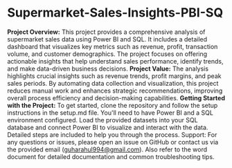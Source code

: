 # Supermarket-Sales-Insights-PBI-SQ
**Project Overview:** This project provides a comprehensive analysis of supermarket sales data using Power BI and SQL. It includes a detailed dashboard that visualizes key metrics such as revenue, profit, transaction volume, and customer demographics. The project focuses on offering actionable insights that help understand sales performance, identify trends, and make data-driven business decisions.
**Project Value:** The analysis highlights crucial insights such as revenue trends, profit margins, and peak sales periods. By automating data collection and visualization, this project reduces manual work and enhances strategic recommendations, improving overall process efficiency and decision-making capabilities.
**Getting Started with the Project:** To get started, clone the repository and follow the setup instructions in the setup.md file. You'll need to have Power BI and a SQL environment configured. Load the provided datasets into your SQL database and connect Power BI to visualize and interact with the data. Detailed steps are included to help you through the process.
Support: For any questions or issues, please open an issue on GitHub or contact us via the provided email (guharahul994@gmail.com). Also refer to the word document for detailed documentation and common troubleshooting tips.
